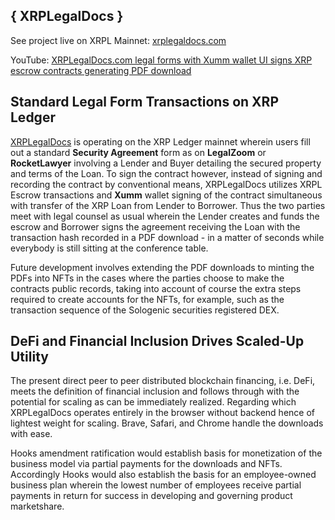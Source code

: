## { XRPLegalDocs }
See project live on XRPL Mainnet: [xrplegaldocs.com](https://xrplegaldocs.com) 

YouTube: [XRPLegalDocs.com legal forms with Xumm wallet UI signs XRP escrow contracts generating PDF download](https://www.youtube.com/watch?v=5xO-xaia31o)

## Standard Legal Form Transactions on XRP Ledger

[XRPLegalDocs](xrplegaldocs.com) is operating on the XRP Ledger mainnet wherein users fill out a standard **Security Agreement** form as on **LegalZoom** or **RocketLawyer** involving a Lender and Buyer detailing the secured property and terms of the Loan. To sign the contract however, instead of signing and recording the contract by conventional means, XRPLegalDocs utilizes XRPL Escrow transactions and **Xumm** wallet signing of the contract simultaneous with transfer of the XRP Loan from Lender to Borrower. Thus the two parties meet with legal counsel as usual wherein the Lender creates and funds the escrow and Borrower signs the agreement receiving the Loan with the transaction hash recorded in a PDF download - in a matter of seconds while everybody is still sitting at the conference table.

Future development involves extending the PDF downloads to minting the PDFs into NFTs in the cases where the parties choose to make the contracts public records, taking into account of course the extra steps required to create accounts for the NFTs, for example, such as the transaction sequence of the Sologenic securities registered DEX.

## DeFi and Financial Inclusion Drives Scaled-Up Utility

The present direct peer to peer distributed blockchain financing, i.e. DeFi, meets the definition of financial inclusion and follows through with the potential for scaling as can be immediately realized. Regarding which XRPLegalDocs operates entirely in the browser without backend hence of lightest weight for scaling. Brave, Safari, and Chrome handle the downloads with ease.

Hooks amendment ratification would establish basis for monetization of the business model via partial payments for the downloads and NFTs. Accordingly Hooks would also establish the basis for an employee-owned business plan wherein the lowest number of employees receive partial payments in return for success in developing and governing product marketshare.

